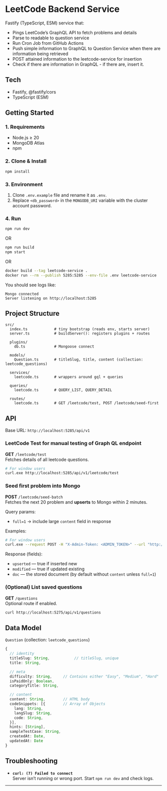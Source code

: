 # LeetCode Backend Service

Fastify (TypeScript, ESM) service that:

- Pings LeetCode’s GraphQL API to fetch problems and details
- Parse to readable to question service
- Run Cron Job from GitHub Actions
- Push simple information to GraphQL to Question Service when there are information being retrieved
- POST attained information to the leetcode-service for insertion
- Check if there are information in GraphQL - if there are, insert it.

## Tech

- Fastify, @fastify/cors
- TypeScript (ESM)

## Getting Started

### 1. Requirements

- Node.js ≥ 20
- MongoDB Atlas
- npm

### 2. Clone & Install

```bash
npm install
```

### 3. Environment

1. Clone `.env.example` file and rename it as `.env`.
2. Replace `<db_password>` in the `MONGODB_URI` variable with the cluster account password.

### 4. Run

```bash
npm run dev
```

OR

```bash
npm run build
npm start
```

OR

```bash
docker build --tag leetcode-service .
docker run --rm --publish 5285:5285 --env-file .env leetcode-service
```

You should see logs like:

```text
Mongo connected
Server listening on http://localhost:5285
```

## Project Structure

```text
src/
  index.ts            # tiny bootstrap (reads env, starts server)
  server.ts           # buildServer(): registers plugins + routes

  plugins/
    db.ts             # Mongoose connect

  models/
    Question.ts       # titleSlug, title, content (collection: leetcode_questions)

  services/
    leetcode.ts       # wrappers around gql + queries

  queries/
    leetcode.ts       # QUERY_LIST, QUERY_DETAIL

  routes/
    leetcode.ts       # GET /leetcode/test, POST /leetcode/seed-first
```

## API

Base URL: `http://localhost:5285/api/v1`

### LeetCode Test for manual testing of Graph QL endpoint

**GET** `/leetcode/test`  
Fetches details of all leetcode questions.

```bash
# For window users
curl.exe http://localhost:5285/api/v1/leetcode/test
```

### Seed first problem into Mongo

**POST** `/leetcode/seed-batch`  
Fetches the next 20 problem and **upserts** to Mongo within 2 minutes.

Query params:

- `full=1` → include large `content` field in response

Examples:

```bash
# For window users
curl.exe --request POST -H "X-Admin-Token: <ADMIN_TOKEN>" --url "http://localhost:5285/api/v1/leetcode/seed-batch"
```

Response (fields):

- `upserted` — true if inserted new
- `modified` — true if updated existing
- `doc` — the stored document (by default without `content` unless `full=1`)

### (Optional) List saved questions

**GET** `/questions`  
Optional route if enabled.

```bash
curl http://localhost:5275/api/v1/questions
```

## Data Model

`Question` (collection: `leetcode_questions`)

```ts
{
  // identity
  titleSlug: String,           // titleSlug, unique
  title: String,

  // meta
  difficulty: String,     // Contains either "Easy", "Medium", "Hard"
  isPaidOnly: Boolean,
  categoryTitle: String,

  // content
  content: String,        // HTML body
  codeSnippets: [{        // Array of Objects 
    lang: String, 
    langSlug: String,
    code: String,
  }],
  hints: [String],
  sampleTestCase: String,
  createdAt: Date,
  updatedAt: Date
}
```

## Troubleshooting

- **`curl: (7) Failed to connect`**  
  Server isn’t running or wrong port. Start `npm run dev` and check logs.

---
